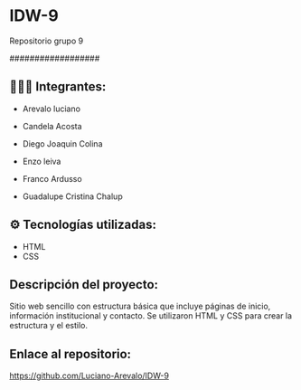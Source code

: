 # IDW-9
Repositorio grupo 9

##################

## 🧑‍🤝‍🧑 Integrantes:

- Arevalo luciano

- Candela Acosta

- Diego Joaquin Colina

- Enzo leiva

- Franco Ardusso

- Guadalupe Cristina Chalup

## ⚙️ Tecnologías utilizadas:
- HTML
- CSS
## Descripción del proyecto:
Sitio web sencillo con estructura básica que incluye páginas de inicio, información institucional y contacto. Se utilizaron HTML y CSS para crear la estructura y el estilo.

## Enlace al repositorio:
https://github.com/Luciano-Arevalo/IDW-9
